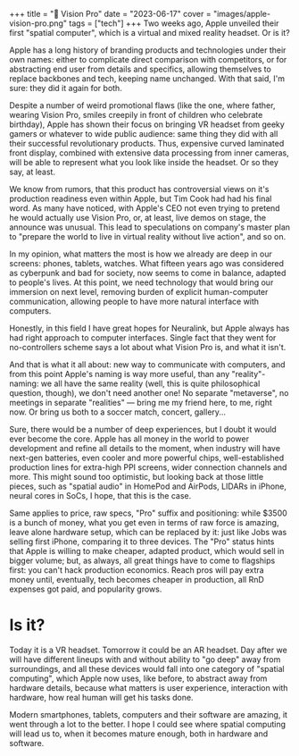 +++
title = " Vision Pro"
date = "2023-06-17"
cover = "images/apple-vision-pro.png"
tags = ["tech"]
+++
Two weeks ago, Apple unveiled their first "spatial computer", which is a virtual and mixed reality headset. Or is it?

Apple has a long history of branding products and technologies under their own names: either to complicate direct comparison with competitors, or for abstracting end user from details and specifics, allowing themselves to replace backbones and tech, keeping name unchanged. With that said, I'm sure: they did it again for both.

Despite a number of weird promotional flaws (like the one, where father, wearing Vision Pro, smiles creepily in front of children who celebrate birthday), Apple has shown their focus on bringing VR headset from geeky gamers or whatever to wide public audience: same thing they did with all their successful revolutionary products. Thus, expensive curved laminated front display, combined with extensive data processing from inner cameras, will be able to represent what you look like inside the headset. Or so they say, at least.

We know from rumors, that this product has controversial views on it's production readiness even within Apple, but Tim Cook had had his final word. As many have noticed, with Apple's CEO not even trying to pretend he would actually use Vision Pro, or, at least, live demos on stage, the announce was unusual. This lead to speculations on company's master plan to "prepare the world to live in virtual reality without live action", and so on.

In my opinion, what matters the most is how we already are deep in our screens: phones, tablets, watches. What fifteen years ago was considered as cyberpunk and bad for society, now seems to come in balance, adapted to people's lives. At this point, we need technology that would bring our immersion on next level, removing burden of explicit human-computer communication, allowing people to have more natural interface with computers.

Honestly, in this field I have great hopes for Neuralink, but Apple always has had right approach to computer interfaces. Single fact that they went for no-controllers scheme says a lot about what Vision Pro is, and what it isn't.

And that is what it all about: new way to communicate with computers, and from this point Apple's naming is way more useful, than any "reality"-naming: we all have the same reality (well, this is quite philosophical question, though), we don't need another one! No separate "metaverse", no meetings in separate "realities" — bring me my friend here, to me, right now. Or bring us both to a soccer match, concert, gallery...

Sure, there would be a number of deep experiences, but I doubt it would ever become the core. Apple has all money in the world to power development and refine all details to the moment, when industry will have next-gen batteries, even cooler and more powerful chips, well-established production lines for extra-high PPI screens, wider connection channels and more. This might sound too optimistic, but looking back at those little pieces, such as "spatial audio" in HomePod and AirPods, LIDARs in iPhone, neural cores in SoCs, I hope, that this is the case.

Same applies to price, raw specs, "Pro" suffix and positioning: while $3500 is a bunch of money, what you get even in terms of raw force is amazing, leave alone hardware setup, which can be replaced by it: just like Jobs was selling first iPhone, comparing it to three devices. The "Pro" status hints that Apple is willing to make cheaper, adapted product, which would sell in bigger volume; but, as always, all great things have to come to flagships first: you can't hack production economics. Reach pros will pay extra money until, eventually, tech becomes cheaper in production, all RnD expenses got paid, and popularity grows.

# Is it?

Today it is a VR headset. Tomorrow it could be an AR headset. Day after we will have different lineups with and without ability to "go deep" away from surroundings, and all these devices would fall into one category of "spatial computing", which Apple now uses, like before, to abstract away from hardware details, because what matters is user experience, interaction with hardware, how real human will get his tasks done.

Modern smartphones, tablets, computers and their software are amazing, it went through a lot to the better. I hope I could see where spatial computing will lead us to, when it becomes mature enough, both in hardware and software.